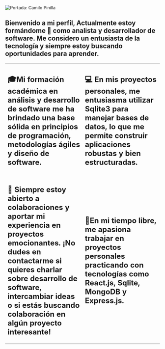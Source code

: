 <img src="https://imgur.com/hYs18Wd.png" title="source: imgur.com" alt="Portada: Camilo Pinilla" />

<h2>Bienvenido a mi perfil, Actualmente estoy formándome 🌱 como analista y desarrollador de software. Me considero un entusiasta de la tecnología y siempre estoy buscando oportunidades para aprender.</h2>

<table style="width:100%">
<tr>
<td style="width:50%">
<h2>🎓Mi formación académica en análisis y desarrollo de software me ha brindado una base sólida en principios de programación, metodologías ágiles y diseño de software.</h2>
</td>
<td style="width:50%">
<h2>💻 En mis proyectos personales, me entusiasma utilizar Sqlite3 para manejar bases de datos, lo que me permite construir aplicaciones robustas y bien estructuradas.</h2>
</td>
</tr>
<tr>
<td>
<h2>🌟 Siempre estoy abierto a colaboraciones y aportar mi experiencia en proyectos emocionantes. ¡No dudes en contactarme si quieres charlar sobre desarrollo de software, intercambiar ideas o si estás buscando colaboración en algún proyecto interesante!</h2>
</td>
  <td>
<h2>🚀En mi tiempo libre, me apasiona trabajar en proyectos personales practicando con tecnologías como React.js, Sqlite, MongoDB y Express.js.</h2>
</td>
</tr>
</table>







<!--
**Camilo-Pinilla/Camilo-Pinilla** is a ✨ _special_ ✨ repository because its `README.md` (this file) appears on your GitHub profile.

Here are some ideas to get you started:

- 🔭 I’m currently working on ...
- 🌱 I’m currently learning ...
- 👯 I’m looking to collaborate on ...
- 🤔 I’m looking for help with ...
- 💬 Ask me about ...
- 📫 How to reach me: ...
- 😄 Pronouns: ...
-  Fun fact: ...
-->
